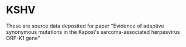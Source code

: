 # KSHV
These are source data deposited for paper "Evidence of adaptive synonymous mutations in the Kaposi's sarcoma-associated herpesvirus ORF-K1 gene"
